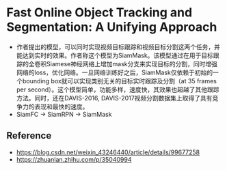 # Fast Online Object Tracking and Segmentation: A Unifying Approach

- 作者提出的模型，可以同时实现视频目标跟踪和视频目标分割这两个任务，并能达到实时的效果。作者称这个模型为SiamMask。该模型通过在用于目标跟踪的全卷积Siamese神经网络上增加mask分支来实现目标的分割，同时增强网络的loss，优化网络。一旦网络训练好之后，SiamMask仅依赖于初始的一个bounding box就可以实现类别无关的目标实时跟踪及分割（at 35 frames per second）。这个模型简单，功能多样，速度快，其效果也超越了其他跟踪方法。同时，还在DAVIS-2016, DAVIS-2017视频分割数据集上取得了具有竞争力的表现和最快的速度。
- SiamFC -> SiamRPN -> SiamMask

## Reference
- https://blog.csdn.net/weixin_43246440/article/details/99677258
- https://zhuanlan.zhihu.com/p/35040994